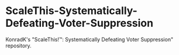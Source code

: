 # ScaleThis-Systematically-Defeating-Voter-Suppression
KonradK's "ScaleThis!™: Systematically Defeating Voter Suppression" repository. 
